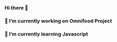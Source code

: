 ### Hi there 👋
### 🔭 I’m currently working on Omnifood Project
###  🌱 I’m currently learning Javascript
<!--
**krutagna10/krutagna10** is a ✨ _special_ ✨ repository because its `README.md` (this file) appears on your GitHub profile.

Here are some ideas to get you started:

- 🔭 I’m currently working on Omnifood Project...
- 🌱 I’m currently learning Javascript ...
- 👯 I’m looking to collaborate on ...
- 🤔 I’m looking for help with ...
- 💬 Ask me about ...
- 📫 How to reach me: ...
- 😄 Pronouns: ...
- ⚡ Fun fact: ...
-->
